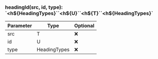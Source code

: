 ### headingId(src, id, type): \`\<h\$\{HeadingTypes}\`\`\<h\$\{U}\`\`\<h\$\{T}\`\`\<h\$\{HeadingTypes}\`

| Parameter | Type         | Optional |
| --------- | ------------ | -------- |
| src       | T            | ❌       |
| id        | U            | ❌       |
| type      | HeadingTypes | ❌       |
